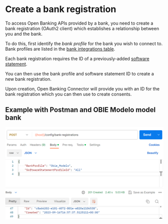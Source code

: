 # Create a bank registration

To access Open Banking APIs provided by a bank, you need to create a bank registration (OAuth2 client) which establishes a relationship between you and the bank.

To do this, first identify the *bank profile* for the bank you wish to connect to. Bank profiles are listed in the [bank integrations table](../../bank-integrations.md).

Each bank registration requires the ID of a previously-added [software statement](../add-software-statement-and-certificates/README.md).

You can then use the bank profile and software statement ID to create a new bank registration.

Upon creation, Open Banking Connector will provide you with an ID for the bank registration which you can then use to create consents.

## Example with Postman and OBIE Modelo model bank

![Alt text](bank_reg.png)